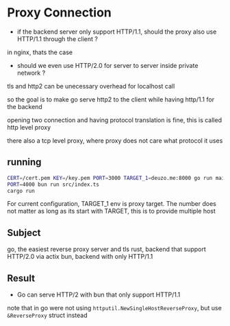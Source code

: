 # Proxy Connection

- if the backend server only support HTTP/1.1, should the proxy also use  
  HTTP/1.1 through the client ?

in nginx, thats the case

- should we even use HTTP/2.0 for server to server inside private network ?

tls and http2 can be unecessary overhead for localhost call

so the goal is to make go serve http2 to the client while having http/1.1 for the backend

opening two connection and having protocol translation is fine, this is called http level proxy

there also a tcp level proxy, where proxy does not care what protocol it uses

## running

```bash
CERT=/cert.pem KEY=/key.pem PORT=3000 TARGET_1=deuzo.me:8000 go run main.go
PORT=4000 bun run src/index.ts
cargo run
```

For current configuration, TARGET_1 env is proxy target. The number does not
matter as long as its start with TARGET, this is to provide multiple host

## Subject

go, the easiest reverse proxy server and tls
rust, backend that support HTTP/2.0 via actix
bun, backend with only HTTP/1.1

## Result

- Go can serve HTTP/2 with bun that only support HTTP/1.1

note that in go were not using `httputil.NewSingleHostReverseProxy`,
but use `&ReverseProxy` struct instead

